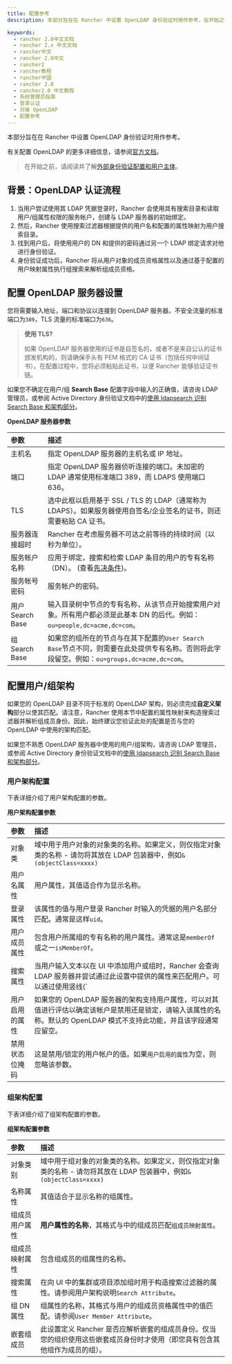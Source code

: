 ```yaml
---
title: 配置参考
description: 本部分旨在在 Rancher 中设置 OpenLDAP 身份验证时用作参考。在开始之前，请阅读并了解外部身份验证配置和用户主体。

keywords:
  - rancher 2.0中文文档
  - rancher 2.x 中文文档
  - rancher中文
  - rancher 2.0中文
  - rancher2
  - rancher教程
  - rancher中国
  - rancher 2.0
  - rancher2.0 中文教程
  - 系统管理员指南
  - 登录认证
  - 对接 OpenLDAP
  - 配置参考
---
```


本部分旨在在 Rancher 中设置 OpenLDAP 身份验证时用作参考。

有关配置 OpenLDAP 的更多详细信息，请参阅[官方文档](https://www.openldap.org/doc/)。

> 在开始之前，请阅读并了解[外部身份验证配置和用户主体](/docs/admin-settings/authentication/_index)。

## 背景：OpenLDAP 认证流程

1. 当用户尝试使用其 LDAP 凭据登录时，Rancher 会使用具有搜索目录和读取用户/组属性权限的服务帐户，创建与 LDAP 服务器的初始绑定。
2. 然后，Rancher 使用搜索过滤器根据提供的用户名和配置的属性映射为用户搜索目录。
3. 找到用户后，将使用用户的 DN 和提供的密码通过另一个 LDAP 绑定请求对他进行身份验证。
4. 身份验证成功后，Rancher 将从用户对象的成员资格属性以及通过基于配置的用户映射属性执行组搜索来解析组成员资格。

## 配置 OpenLDAP 服务器设置

您将需要输入地址，端口和协议以连接到 OpenLDAP 服务器。不安全流量的标准端口为`389`，TLS 流量的标准端口为`636`。

> **使用 TLS?**
>
> 如果 OpenLDAP 服务器使用的证书是自签名的，或者不是来自公认的证书颁发机构的，则请确保手头有 PEM 格式的 CA 证书（包括任何中间证书）。在配置过程中，您将必须粘贴此证书，以便 Rancher 能够验证证书链。

如果您不确定在用户/组 **Search Base** 配置字段中输入的正确值，请咨询 LDAP 管理员，或参阅 Active Directory 身份验证文档中的[使用 ldapsearch 识别 Search Base 和架构部分](/docs/admin-settings/authentication/ad/#annex-identify-search-base-and-schema-using-ldapsearch)。

**OpenLDAP 服务器参数**

| 参数             | 描述                                                                                                                                         |
| :--------------- | :------------------------------------------------------------------------------------------------------------------------------------------- |
| 主机名           | 指定 OpenLDAP 服务器的主机名或 IP 地址。                                                                                                     |
| 端口             | 指定 OpenLDAP 服务器侦听连接的端口。未加密的 LDAP 通常使用标准端口 389，而 LDAPS 使用端口 636。                                              |
| TLS              | 选中此框以启用基于 SSL / TLS 的 LDAP（通常称为 LDAPS）。如果服务器使用自签名/企业签名的证书，则还需要粘贴 CA 证书。                          |
| 服务器连接超时   | Rancher 在考虑服务器不可达之前等待的持续时间（以秒为单位）。                                                                                 |
| 服务帐户名称     | 应用于绑定，搜索和检索 LDAP 条目的用户的专有名称（DN）。 (查看[先决条件](/docs/admin-settings/authentication/openldap/_index#先决条件))。    |
| 服务帐号密码     | 服务帐户的密码。                                                                                                                             |
| 用户 Search Base | 输入目录树中节点的专有名称，从该节点开始搜索用户对象。所有用户都必须是此基本 DN 的后代。例如：`ou=people,dc=acme,dc=com`。                   |
| 组 Search Base   | 如果您的组所在的节点与在其下配置的`User Search Base`节点不同，则需要在此处提供专有名称。否则将此字段留空。例如：`ou=groups,dc=acme,dc=com`。 |

## 配置用户/组架构

如果您的 OpenLDAP 目录不同于标准的 OpenLDAP 架构，则必须完成**自定义架构**部分以使其匹配。请注意，Rancher 使用本节中配置的属性映射来构造搜索过滤器并解析组成员身份。因此，始终建议您验证此处的配置是否与您的 OpenLDAP 中使用的架构匹配。

如果您不熟悉 OpenLDAP 服务器中使用的用户/组架构，请咨询 LDAP 管理员，或参阅 Active Directory 身份验证文档中的[使用 ldapsearch 识别 Search Base 和架构部分](/docs/admin-settings/authentication/ad/#annex-identify-search-base-and-schema-using-ldapsearch)。

### 用户架构配置

下表详细介绍了用户架构配置的参数。

**用户架构配置参数**

| 参数           | 描述                                                                                                                                                                   |
| :------------- | :--------------------------------------------------------------------------------------------------------------------------------------------------------------------- |
| 对象类         | 域中用于用户对象的对象类的名称。如果定义，则仅指定对象类的名称 - 请勿将其放在 LDAP 包装器中，例如`&(objectClass=xxxx)`                                                 |
| 用户名属性     | 用户属性，其值适合作为显示名称。                                                                                                                                       |
| 登录属性       | 该属性的值与用户登录 Rancher 时输入的凭据的用户名部分匹配。通常是这样`uid`。                                                                                           |
| 用户成员属性   | 包含用户所属组的专有名称的用户属性。通常这是`memberOf`或之一`isMemberOf`。                                                                                             |
| 搜索属性       | 当用户输入文本以在 UI 中添加用户或组时，Rancher 会查询 LDAP 服务器并尝试通过此设置中提供的属性来匹配用户。可以通过使用竖线(`|`)分隔多个属性来指定多个属性。            |
| 用户启用的属性 | 如果您的 OpenLDAP 服务器的架构支持用户属性，可以对其值进行评估以确定该帐户是禁用还是锁定，请输入该属性的名称。默认的 OpenLDAP 模式不支持此功能，并且该字段通常应留空。 |
| 禁用状态位掩码 | 这是禁用/锁定的用户帐户的值。如果`用户启用的属性`为空，则忽略该参数。                                                                                                  |

### 组架构配置

下表详细介绍了组架构配置的参数。

**组架构配置参数**

| 参数           | 描述                                                                                                                        |
| :------------- | :-------------------------------------------------------------------------------------------------------------------------- |
| 对象类别       | 域中用于组对象的对象类的名称。如果定义，则仅指定对象类的名称 - 请勿将其放在 LDAP 包装器中，例如`&(objectClass=xxxx)`        |
| 名称属性       | 其值适合于显示名称的组属性。                                                                                                |
| 组成员用户属性 | **用户属性的名称**，其格式与中的组成员匹配`组成员映射属性`。                                                                |
| 组成员映射属性 | 包含组成员的组属性的名称。                                                                                                  |
| 搜索属性       | 在向 UI 中的集群或项目添加组时用于构造搜索过滤器的属性。请参阅用户架构说明`Search Attribute`。                              |
| 组 DN 属性     | 组属性的名称，其格式与用户的组成员资格属性中的值匹配。请参阅`User Member Attribute`。                                       |
| 嵌套组成员     | 此设置定义 Rancher 是否应解析嵌套的组成员身份。仅当您的组织使用这些嵌套成员身份时才使用（即您具有包含其他组作为成员的组）。 |
